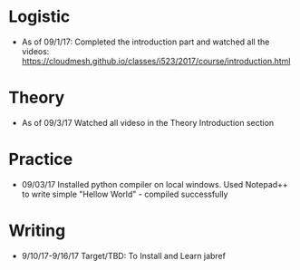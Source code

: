 # Logistic

* As of 09/1/17: Completed the introduction part and watched all the videos:   https://cloudmesh.github.io/classes/i523/2017/course/introduction.html

# Theory

* As of 09/3/17 Watched all videso in the Theory Introduction section

# Practice

* 09/03/17 Installed python compiler on local windows. Used Notepad++ to write simple "Hellow World" - compiled successfully 
    
# Writing

* 9/10/17-9/16/17 Target/TBD: To Install and Learn jabref
